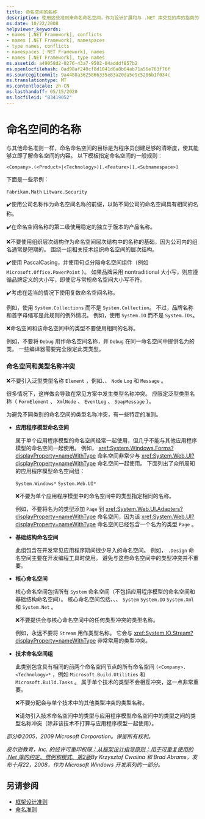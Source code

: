 ```yaml
---
title: 命名空间的名称
description: 使用这些准则来命名命名空间，作为设计扩展和与 .NET 库交互的库的指南的一部分。
ms.date: 10/22/2008
helpviewer_keywords:
- names [.NET Framework], conflicts
- names [.NET Framework], namespaces
- type names, conflicts
- namespaces [.NET Framework], names
- names [.NET Framework], type names
ms.assetid: a49058d2-0276-43a7-9502-04adddf857b2
ms.openlocfilehash: 0ad98af240cf8d1041d6a8b64ab71a56e763f76f
ms.sourcegitcommit: 9a4488a3625866335e83a20da5e9c5286b1f034c
ms.translationtype: MT
ms.contentlocale: zh-CN
ms.lasthandoff: 05/15/2020
ms.locfileid: "83419052"
---
```

# <a name="names-of-namespaces"></a>命名空间的名称
与其他命名准则一样，命名命名空间的目标是为程序员创建足够的清晰度，使其能够立即了解命名空间的内容。 以下模板指定命名空间的一般规则：

 `<Company>.(<Product>|<Technology>)[.<Feature>][.<Subnamespace>]`

 下面是一些示例：

 `Fabrikam.Math` `Litware.Security`

 ✔️使用公司名称作为命名空间名称的前缀，以防不同公司的命名空间具有相同的名称。

 ✔️在命名空间名称的第二级使用稳定的独立于版本的产品名称。

 ❌不要使用组织层次结构作为命名空间层次结构中的名称的基础，因为公司内的组名通常是短期的。 围绕一组相关技术组织命名空间的层次结构。

 ✔️使用 PascalCasing，并使用句点分隔命名空间组件（例如 `Microsoft.Office.PowerPoint` ）。 如果品牌采用 nontraditional 大小写，则应遵循品牌定义的大小写，即使它与常规命名空间大小写不符。

 ✔️考虑在适当的情况下使用复数命名空间名称。

 例如，使用 `System.Collections` 而不是 `System.Collection`。 不过，品牌名称和首字母缩写是此规则的例外情况。 例如，使用 `System.IO` 而不是 `System.IOs`。

 ❌命名空间和该命名空间中的类型不要使用相同的名称。

 例如，不要将 `Debug` 用作命名空间名称，并 `Debug` 在同一命名空间中提供名为的类。 一些编译器需要完全限定此类类型。

### <a name="namespaces-and-type-name-conflicts"></a>命名空间和类型名称冲突
 ❌不要引入泛型类型名称 `Element` ，例如、、 `Node` `Log` 和 `Message` 。

 很多情况下，这样做会导致在常见方案中发生类型名称冲突。 应限定泛型类型名称（ `FormElement` 、 `XmlNode` 、 `EventLog` 、 `SoapMessage` ）。

 为避免不同类别的命名空间的类型名称冲突，有一些特定的准则。

- **应用程序模型命名空间**

     属于单个应用程序模型的命名空间经常一起使用，但几乎不能与其他应用程序模型的命名空间一起使用。 例如， <xref:System.Windows.Forms?displayProperty=nameWithType> 命名空间非常少与 <xref:System.Web.UI?displayProperty=nameWithType> 命名空间一起使用。 下面列出了众所周知的应用程序模型命名空间组：

     `System.Windows*` `System.Web.UI*`

     ❌不要为单个应用程序模型中的命名空间中的类型指定相同的名称。

     例如，不要将名为的类型添加 `Page` 到 <xref:System.Web.UI.Adapters?displayProperty=nameWithType> 命名空间，因为该 <xref:System.Web.UI?displayProperty=nameWithType> 命名空间已经包含一个名为的类型 `Page` 。

- **基础结构命名空间**

     此组包含在开发常见应用程序期间很少导入的命名空间。 例如， `.Design` 命名空间主要在开发编程工具时使用。 避免与这些命名空间中的类型冲突并不重要。

- **核心命名空间**

     核心命名空间包括所有 `System` 命名空间（不包括应用程序模型的命名空间和基础结构命名空间）。 核心命名空间包括、、、 `System` `System.IO` `System.Xml` 和 `System.Net` 。

     ❌不要提供会与核心命名空间中的任何类型冲突的类型名称。

     例如，永远不要将 `Stream` 用作类型名称。 它会与 <xref:System.IO.Stream?displayProperty=nameWithType> 非常常用的类型冲突。

- **技术命名空间组**

     此类别包含具有相同的前两个命名空间节点的所有命名空间 `(<Company>.<Technology>*` ，例如 `Microsoft.Build.Utilities` 和 `Microsoft.Build.Tasks` 。 属于单个技术的类型不会相互冲突，这一点非常重要。

     ❌不要分配会与单个技术中的其他类型冲突的类型名称。

     ❌请勿引入技术命名空间中的类型与应用程序模型命名空间中的类型之间的类型名称冲突（除非该技术不打算与应用程序模型一起使用）。

 *部分©2005，2009 Microsoft Corporation。保留所有权利。*

 *皮尔逊教育，Inc. 的经许可重印权限[：从框架设计指导原则：用于可重复使用的 .Net 库的约定、惯例和模式、第2版](https://www.informit.com/store/framework-design-guidelines-conventions-idioms-and-9780321545619)By Krzysztof Cwalina 和 Brad Abrams，发布十月22，2008，作为 Microsoft Windows 开发系列的一部分。*

## <a name="see-also"></a>另请参阅

- [框架设计准则](../../../docs/standard/design-guidelines/index.md)
- [命名准则](../../../docs/standard/design-guidelines/naming-guidelines.md)
